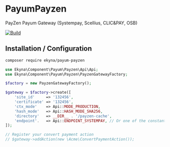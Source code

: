 PayumPayzen
===========

PayZen Payum Gateway (Systempay, Scellius, CLIC&PAY, OSB)

[![Build](https://github.com/ekyna/PayumPayzen/actions/workflows/build.yml/badge.svg?branch=master)](https://github.com/ekyna/PayumPayzen/actions/workflows/build.yml)

## Installation / Configuration

```bash
composer require ekyna/payum-payzen
```

```php
use Ekyna\Component\Payum\Payzen\Api\Api;
use Ekyna\Component\Payum\Payzen\PayzenGatewayFactory;

$factory = new PayzenGatewayFactory();

$gateway = $factory->create([
    'site_id'     => '132456',
    'certificate' => '132456',
    'ctx_mode'    => Api::MODE_PRODUCTION,
    'hash_mode'   => Api::HASH_MODE_SHA256,
    'directory'   => __DIR__ . '/payzen-cache',
    'endpoint'.   => Api::ENDPOINT_SYSTEMPAY, // Or one of the constants : `Api::ENDPOINT_*`
]);

// Register your convert payment action
// $gateway->addAction(new \Acme\ConvertPaymentAction());
```
